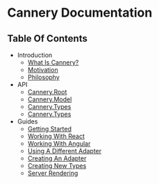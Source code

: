 # Cannery Documentation

## Table Of Contents

* Introduction
    * [What Is Cannery?](./1__introduction/1__what-is-cannery.md)
    * [Motivation](./1__introduction/2__motivation.md)
    * [Philosophy](./1__introduction/3__philosophy.md)
* API
    * [Cannery.Root](./2__api/1__root.md)
    * [Cannery.Model](./2__api/2__model.md)
    * [Cannery.Types](./2__api/1__types.md)
    * [Cannery.Types](./2__api/3__adapter.md)
* Guides
    * [Getting Started](./3__guides/1__getting-started.md)
    * [Working With React](./3__guides/2__working-with-react.md)
    * [Working With Angular](./3__guides/3__working-with-angular.md)
    * [Using A Different Adapter](./3__guides/4__using-a-different-adapter.md)
    * [Creating An Adapter](./3__guides/5__createing-an-adapter.md)
    * [Creating New Types](./3__guides/6__creating-new-types.md)
    * [Server Rendering](./3__guides/7__server-rendering.md)
